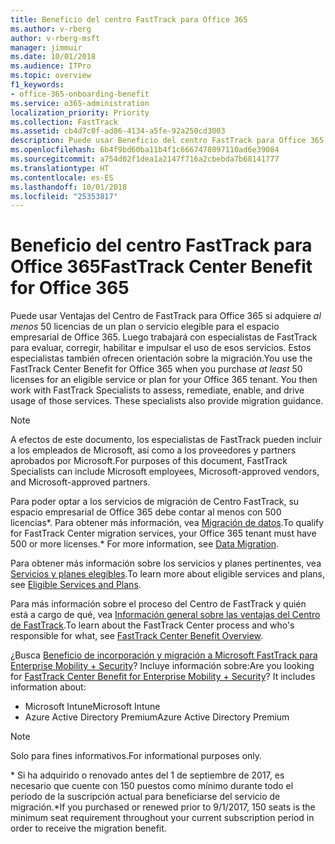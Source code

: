 ```yaml
---
title: Beneficio del centro FastTrack para Office 365
ms.author: v-rberg
author: v-rberg-msft
manager: jimmuir
ms.date: 10/01/2018
ms.audience: ITPro
ms.topic: overview
f1_keywords:
- office-365-onboarding-benefit
ms.service: o365-administration
localization_priority: Priority
ms.collection: FastTrack
ms.assetid: cb4d7c0f-ad86-4134-a5fe-92a250cd3003
description: Puede usar Beneficio del centro FastTrack para Office 365 si adquiere al menos 50 licencias para un servicio elegible o un plan para el espacio empresarial de Office 365. A continuación, trabajará con especialistas de FastTrack para evaluar, corregir, habilitar e impulsar el uso de esos servicios. Estos especialistas también proporcionan orientación para la migración.
ms.openlocfilehash: 6b4f9bd60ba11b4f1c6667478097110ad6e39084
ms.sourcegitcommit: a754d02f1dea1a2147f716a2cbebda7b68141777
ms.translationtype: HT
ms.contentlocale: es-ES
ms.lasthandoff: 10/01/2018
ms.locfileid: "25353817"
---
```

# <a name="fasttrack-center-benefit-for-office-365"></a><span data-ttu-id="5553d-105">Beneficio del centro FastTrack para Office 365</span><span class="sxs-lookup"><span data-stu-id="5553d-105">FastTrack Center Benefit for Office 365</span></span>

<span data-ttu-id="5553d-p102">Puede usar Ventajas del Centro de FastTrack para Office 365 si adquiere *al menos* 50 licencias de un plan o servicio elegible para el espacio empresarial de Office 365. Luego trabajará con especialistas de FastTrack para evaluar, corregir, habilitar e impulsar el uso de esos servicios. Estos especialistas también ofrecen orientación sobre la migración.</span><span class="sxs-lookup"><span data-stu-id="5553d-p102">You use the FastTrack Center Benefit for Office 365 when you purchase  *at least*  50 licenses for an eligible service or plan for your Office 365 tenant. You then work with FastTrack Specialists to assess, remediate, enable, and drive usage of those services. These specialists also provide migration guidance.</span></span> 
  
> [!NOTE]
> <span data-ttu-id="5553d-109">A efectos de este documento, los especialistas de FastTrack pueden incluir a los empleados de Microsoft, así como a los proveedores y partners aprobados por Microsoft.</span><span class="sxs-lookup"><span data-stu-id="5553d-109">For purposes of this document, FastTrack Specialists can include Microsoft employees, Microsoft-approved vendors, and Microsoft-approved partners.</span></span> 
  
<span data-ttu-id="5553d-110">Para poder optar a los servicios de migración de Centro FastTrack, su espacio empresarial de Office 365 debe contar al menos con 500 licencias\*. Para obtener más información, vea [Migración de datos](O365-data-migration.md).</span><span class="sxs-lookup"><span data-stu-id="5553d-110">To qualify for FastTrack Center migration services, your Office 365 tenant must have 500 or more licenses.\* For more information, see [Data Migration](O365-data-migration.md).</span></span>
  
<span data-ttu-id="5553d-111">Para obtener más información sobre los servicios y planes pertinentes, vea [Servicios y planes elegibles](O365-eligible-services-and-plans.md).</span><span class="sxs-lookup"><span data-stu-id="5553d-111">To learn more about eligible services and plans, see [Eligible Services and Plans](O365-eligible-services-and-plans.md).</span></span>
  
<span data-ttu-id="5553d-112">Para más información sobre el proceso del Centro de FastTrack y quién está a cargo de qué, vea [Información general sobre las ventajas del Centro de FastTrack](O365-fasttrack-benefit-overview.md).</span><span class="sxs-lookup"><span data-stu-id="5553d-112">To learn about the FastTrack Center process and who's responsible for what, see [FastTrack Center Benefit Overview](O365-fasttrack-benefit-overview.md).</span></span>
  
<span data-ttu-id="5553d-p103">¿Busca [Beneficio de incorporación y migración a Microsoft FastTrack para Enterprise Mobility + Security](https://go.microsoft.com/fwlink/?linkid=2005312)? Incluye información sobre:</span><span class="sxs-lookup"><span data-stu-id="5553d-p103">Are you looking for [FastTrack Center Benefit for Enterprise Mobility + Security](https://go.microsoft.com/fwlink/?linkid=2005312)? It includes information about:</span></span>
  
- <span data-ttu-id="5553d-115">Microsoft Intune</span><span class="sxs-lookup"><span data-stu-id="5553d-115">Microsoft Intune</span></span>    
- <span data-ttu-id="5553d-116">Azure Active Directory Premium</span><span class="sxs-lookup"><span data-stu-id="5553d-116">Azure Active Directory Premium</span></span> 
    
> [!NOTE]
> <span data-ttu-id="5553d-117">Solo para fines informativos.</span><span class="sxs-lookup"><span data-stu-id="5553d-117">For informational purposes only.</span></span> 
  
<span data-ttu-id="5553d-118">\* Si ha adquirido o renovado antes del 1 de septiembre de 2017, es necesario que cuente con 150 puestos como mínimo durante todo el período de la suscripción actual para beneficiarse del servicio de migración.</span><span class="sxs-lookup"><span data-stu-id="5553d-118">\*If you purchased or renewed prior to 9/1/2017, 150 seats is the minimum seat requirement throughout your current subscription period in order to receive the migration benefit.</span></span>
  

 